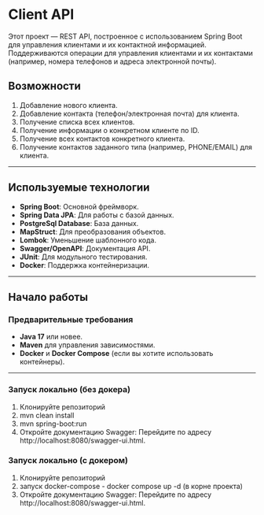 # Client API

Этот проект — REST API, построенное с использованием Spring Boot для управления клиентами и их контактной информацией.  
Поддерживаются операции для управления клиентами и их контактами (например, номера телефонов и адреса электронной почты).

## Возможности

1. Добавление нового клиента.
2. Добавление контакта (телефон/электронная почта) для клиента.
3. Получение списка всех клиентов.
4. Получение информации о конкретном клиенте по ID.
5. Получение всех контактов конкретного клиента.
6. Получение контактов заданного типа (например, PHONE/EMAIL) для клиента.

---

## Используемые технологии

- **Spring Boot**: Основной фреймворк.
- **Spring Data JPA**: Для работы с базой данных.
- **PostgreSql Database**: База данных.
- **MapStruct**: Для преобразования объектов.
- **Lombok**: Уменьшение шаблонного кода.
- **Swagger/OpenAPI**: Документация API.
- **JUnit**: Для модульного тестирования.
- **Docker**: Поддержка контейнеризации.

---

## Начало работы

### Предварительные требования

- **Java 17** или новее.
- **Maven** для управления зависимостями.
- **Docker** и **Docker Compose** (если вы хотите использовать контейнеры).

---

### Запуск локально (без докера)

1. Клонируйте репозиторий
2. mvn clean install
3. mvn spring-boot:run
4. Откройте документацию Swagger: Перейдите по адресу http://localhost:8080/swagger-ui.html.

### Запуск локально (с докером)

1. Клонируйте репозиторий
2. запуск docker-compose - docker compose up -d (в корне проекта)
4. Откройте документацию Swagger: Перейдите по адресу http://localhost:8080/swagger-ui.html.
